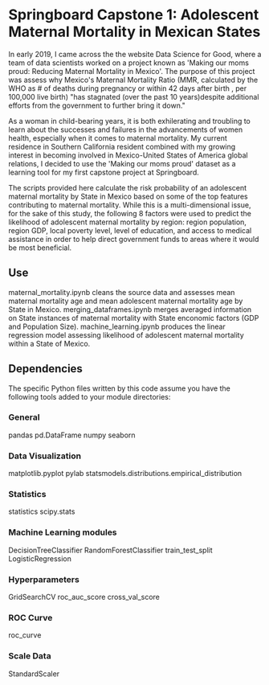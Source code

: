 # Springboard Capstone 1: Adolescent Maternal Mortality in Mexican States

In early 2019, I came across the the website Data Science for Good, where a team of data scientists worked on a project known as 'Making our moms proud: Reducing Maternal Mortality in Mexico'. The purpose of this project was assess why Mexico's Maternal Mortality Ratio (MMR, calculated by the WHO as # of deaths during pregnancy or within 42 days after birth , per 100,000 live birth) "has stagnated (over the past 10 years)despite additional efforts from the government to further bring it down."

As a woman in child-bearing years, it is both exhilerating and troubling to learn about the successes and failures in the advancements of women health, especially when it comes to maternal mortality. My current residence in Southern California resident combined with my growing interest in becoming involved in Mexico-United States of America global relations, I decided to use the 'Making our moms proud' dataset as a learning tool for my first capstone project at Springboard.

The scripts provided here calculate the risk probability of an adolescent maternal mortality by State in Mexico based on some of the top features contributing to maternal mortality. While this is a multi-dimensional issue, for the sake of this study, the following 8 factors were used to predict the likelihood of adolescent maternal mortality by region: region population, region GDP, local poverty level, level of education, and access to medical assistance in order to help direct government funds to areas where it would be most beneficial. 

## Use
maternal_mortality.ipynb cleans the source data and assesses mean maternal mortality age and mean adolescent maternal mortality age by State in Mexico.
merging_dataframes.ipynb merges averaged information on State instances of maternal mortality with State enconomic factors (GDP and Population Size).
machine_learning.ipynb produces the linear regression model assessing likelihood of adolescent maternal mortality within a State of Mexico.

## Dependencies
The specific Python files written by this code assume you have the following tools added to your module directories:

### General
pandas
pd.DataFrame
numpy
seaborn

### Data Visualization
matplotlib.pyplot
pylab
statsmodels.distributions.empirical_distribution

### Statistics
statistics
scipy.stats

### Machine Learning modules
DecisionTreeClassifier
RandomForestClassifier
train_test_split
LogisticRegression

### Hyperparameters
GridSearchCV
roc_auc_score
cross_val_score

### ROC Curve
roc_curve

### Scale Data
StandardScaler
